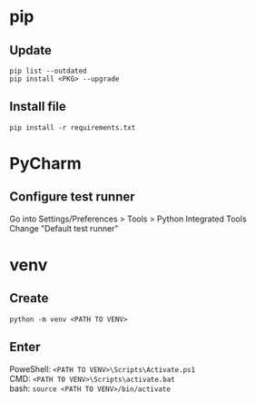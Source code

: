 # pip
## Update
`pip list --outdated`  
`pip install <PKG> --upgrade`

## Install file
`pip install -r requirements.txt`

# PyCharm
## Configure test runner
Go into Settings/Preferences > Tools > Python Integrated Tools  
Change "Default test runner"

# venv
## Create
`python -m venv <PATH TO VENV>`

## Enter
PoweShell: `<PATH TO VENV>\Scripts\Activate.ps1`  
CMD: `<PATH TO VENV>\Scripts\activate.bat`  
bash: `source <PATH TO VENV>/bin/activate`  

